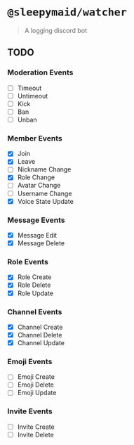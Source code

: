 # `@sleepymaid/watcher`

> A logging discord bot

## TODO

### Moderation Events

- [ ] Timeout
- [ ] Untimeout
- [ ] Kick
- [ ] Ban
- [ ] Unban

### Member Events

- [x] Join
- [x] Leave
- [ ] Nickname Change
- [x] Role Change
- [ ] Avatar Change
- [ ] Username Change
- [x] Voice State Update

### Message Events

- [x] Message Edit
- [x] Message Delete

### Role Events

- [x] Role Create
- [x] Role Delete
- [x] Role Update

### Channel Events

- [x] Channel Create
- [x] Channel Delete
- [x] Channel Update

### Emoji Events

- [ ] Emoji Create
- [ ] Emoji Delete
- [ ] Emoji Update

### Invite Events

- [ ] Invite Create
- [ ] Invite Delete
